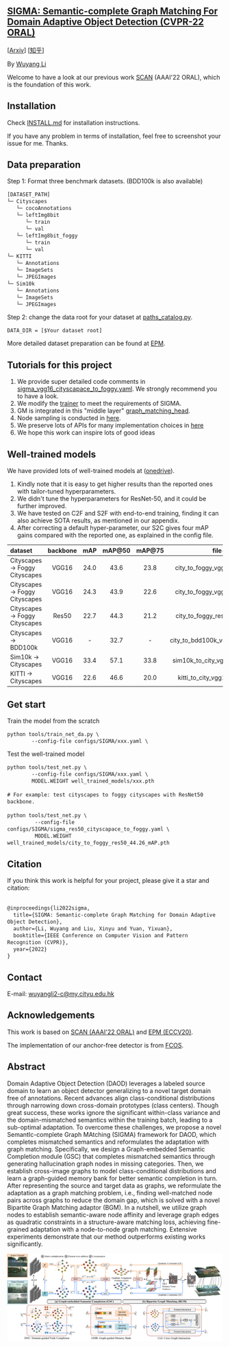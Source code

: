 ## [SIGMA: Semantic-complete Graph Matching For Domain Adaptive Object Detection (CVPR-22 ORAL)](https://arxiv.org/pdf/2203.06398.pdf)

[[Arxiv](https://arxiv.org/pdf/2203.06398.pdf)] [[知乎](https://zhuanlan.zhihu.com/p/492956292)]

By [Wuyang Li](https://wymancv.github.io/wuyang.github.io/)

Welcome to have a look at our previous work [SCAN](https://github.com/CityU-AIM-Group/SCAN) (AAAI'22 ORAL), which is the foundation of this work. 


## Installation

Check [INSTALL.md](https://github.com/CityU-AIM-Group/SIGMA/blob/main/INSTALL.md) for installation instructions.

If you have any problem in terms of installation, feel free to screenshot your issue for me. Thanks.

## Data preparation

Step 1: Format three benchmark datasets. (BDD100k is also available)

```
[DATASET_PATH]
└─ Cityscapes
   └─ cocoAnnotations
   └─ leftImg8bit
      └─ train
      └─ val
   └─ leftImg8bit_foggy
      └─ train
      └─ val
└─ KITTI
   └─ Annotations
   └─ ImageSets
   └─ JPEGImages
└─ Sim10k
   └─ Annotations
   └─ ImageSets
   └─ JPEGImages
```

Step 2: change the data root for your dataset at [paths_catalog.py](https://github.com/CityU-AIM-Group/SIGMA/blob/main/fcos_core/config/paths_catalog.py).

```
DATA_DIR = [$Your dataset root]
```
More detailed dataset preparation can be found at [EPM](https://github.com/chengchunhsu/EveryPixelMatters). 

## Tutorials for this project
1) We provide super detailed code comments in [sigma_vgg16_cityscapace_to_foggy.yaml](https://github.com/CityU-AIM-Group/SIGMA/blob/main/configs/SIGMA/sigma_vgg16_cityscapace_to_foggy.yaml). We strongly recommend you to have a look.
2) We modify the [trainer](https://github.com/CityU-AIM-Group/SIGMA/blob/main/fcos_core/engine/trainer.py) to meet the requirements of SIGMA.
3) GM is integrated in this "middle layer" [graph_matching_head](https://github.com/CityU-AIM-Group/SIGMA/blob/main/fcos_core/modeling/rpn/fcos/graph_matching_head.py).
4) Node sampling is conducted in [here](https://github.com/CityU-AIM-Group/SIGMA/blob/main/fcos_core/modeling/rpn/fcos/loss.py).
5) We preserve lots of APIs for many implementation choices in [here](https://github.com/CityU-AIM-Group/SIGMA/blob/main/fcos_core/config/defaults.py)
6) We hope this work can inspire lots of good ideas

## Well-trained models
We have provided lots of well-trained models at ([onedrive](https://portland-my.sharepoint.com/:f:/g/personal/wuyangli2-c_my_cityu_edu_hk/Eh94jXa1NSxAilUAE68-T0MBckTxK3Tm-ggmzZRJTHNHww?e=B30DNw)).
1) Kindly note that it is easy to get higher results than the reported ones with tailor-tuned hyperparameters.
2) We didn't tune the hyperparameters for ResNet-50, and it could be further improved.
3) We have tested on C2F and S2F with end-to-end training, finding it can also achieve SOTA results, as mentioned in our appendix.
4) After correcting a default hyper-parameter, our S2C gives four mAP gains compared with the reported one, as explained in the config file.
<!-- 4) As mentioned in the paper, we tried to obtain the best results with two-stage training, which will be provided in the future.  -->

| dataset | backbone |   mAP	 | mAP@50 |  mAP@75 |	 file-name |	
| :-----| :----: | :----: |:-----:| :----: | :----: | 
| Cityscapes -> Foggy Cityscapes | VGG16 | 24.0 |43.6|23.8| city_to_foggy_vgg16_43.58_mAP.pth|
| Cityscapes -> Foggy Cityscapes | VGG16 | 24.3 |43.9|22.6| city_to_foggy_vgg16_43.90_mAP.pth|
| Cityscapes -> Foggy Cityscapes | Res50 | 22.7 |44.3|21.2| city_to_foggy_res50_44.26_mAP.pth|
| Cityscapes -> BDD100k| VGG16 | - |32.7|- |city_to_bdd100k_vgg16_32.65_mAP.pth|
| Sim10k -> Cityscapes | VGG16 | 33.4 |57.1 |33.8 |sim10k_to_city_vgg16_53.73_mAP.pth|
| KITTI -> Cityscapes | VGG16 | 22.6 |46.6 |20.0 |kitti_to_city_vgg16_46.45_mAP.pth|

## Get start

Train the model from the scratch
```
python tools/train_net_da.py \
        --config-file configs/SIGMA/xxx.yaml \

```
Test the well-trained model
```
python tools/test_net.py \
        --config-file configs/SIGMA/xxx.yaml \
        MODEL.WEIGHT well_trained_models/xxx.pth

# For example: test cityscapes to foggy cityscapes with ResNet50 backbone.

python tools/test_net.py \
         --config-file configs/SIGMA/sigma_res50_cityscapace_to_foggy.yaml \
         MODEL.WEIGHT well_trained_models/city_to_foggy_res50_44.26_mAP.pth

```


## Citation 

If you think this work is helpful for your project, please give it a star and citation:
```

@inproceedings{li2022sigma,
  title={SIGMA: Semantic-complete Graph Matching for Domain Adaptive Object Detection},
  author={Li, Wuyang and Liu, Xinyu and Yuan, Yixuan},
  booktitle={IEEE Conference on Computer Vision and Pattern Recognition (CVPR)},
  year={2022}
}
```


## Contact

E-mail: wuyangli2-c@my.cityu.edu.hk 
<!-- Wechat: 17720031102 -->

## Acknowledgements 

This work is based on [SCAN (AAAI'22 ORAL)](https://github.com/CityU-AIM-Group/SCAN) and [EPM (ECCV20)](https://github.com/chengchunhsu/EveryPixelMatters). 

The implementation of our anchor-free detector is from [FCOS](https://github.com/tianzhi0549/FCOS/tree/f0a9731dac1346788cc30d5751177f2695caaa1f).


## Abstract

Domain Adaptive Object Detection (DAOD) leverages a labeled source domain to learn an object detector generalizing to a novel target domain free of annotations. Recent advances align class-conditional distributions through narrowing down cross-domain prototypes (class centers). Though great success, these works ignore the significant within-class variance and the domain-mismatched semantics within the training batch, leading to a sub-optimal adaptation. To overcome these challenges, we propose a novel SemantIc-complete Graph MAtching (SIGMA) framework for DAOD, which completes mismatched semantics and reformulates the adaptation with graph matching. Specifically, we design a Graph-embedded Semantic Completion module (GSC) that completes mismatched semantics through generating hallucination graph nodes in missing categories. Then, we establish cross-image graphs to model class-conditional distributions and learn a graph-guided memory bank for better semantic completion in turn. After representing the source and target data as graphs, we reformulate the adaptation as a graph matching problem, i.e., finding well-matched node pairs across graphs to reduce the domain gap, which is solved with a novel Bipartite Graph Matching adaptor (BGM). In a nutshell, we utilize graph nodes to establish semantic-aware node affinity and leverage graph edges as quadratic constraints in a structure-aware matching loss, achieving fine-grained adaptation with a node-to-node graph matching. Extensive experiments demonstrate that our method outperforms existing works significantly.

![image](https://github.com/CityU-AIM-Group/SIGMA/blob/main/overall.png)
